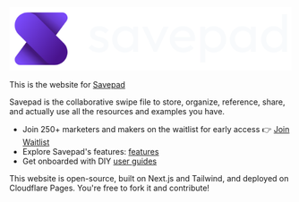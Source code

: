 ![Savepad](/public/logo.svg)

This is the website for [Savepad](https://savepad.app)

Savepad is the collaborative swipe file to store, organize, reference, share, and actually use all the resources and examples you have.

- Join 250+ marketers and makers on the waitlist for early access 👉 [Join Waitlist](https://savepad.app)
- Explore Savepad's features: [features](https://savepad.app/features)
- Get onboarded with DIY [user guides](https://savepad.app/user-guides)

This website is open-source, built on Next.js and Tailwind, and deployed on Cloudflare Pages. You're free to fork it and contribute!